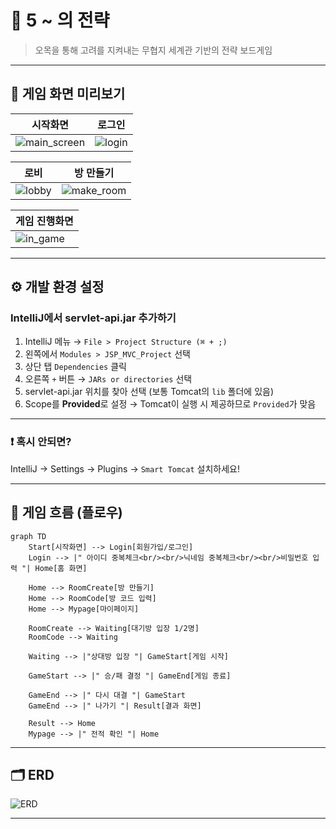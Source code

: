 # 🎯 5 \~ 의 전략

> 오목을 통해 고려를 지켜내는 무협지 세계관 기반의 전략 보드게임

---

## 📸 게임 화면 미리보기

| 시작화면                              | 로그인                   |
| --------------------------------- | --------------------- |
| ![main\_screen](./main_scren.gif) | ![login](./login.png) |

| 로비                    | 방 만들기                          |
| --------------------- | ------------------------------ |
| ![lobby](./lobby.png) | ![make\_room](./make_room.png) |

| 게임 진행화면                    |
| -------------------------- |
| ![in\_game](./in_game.gif) |

---

## ⚙️ 개발 환경 설정

### IntelliJ에서 servlet-api.jar 추가하기

1. IntelliJ 메뉴 → `File > Project Structure (⌘ + ;)`
2. 왼쪽에서 `Modules > JSP_MVC_Project` 선택
3. 상단 탭 `Dependencies` 클릭
4. 오른쪽 `+` 버튼 → `JARs or directories` 선택
5. servlet-api.jar 위치를 찾아 선택 (보통 Tomcat의 `lib` 폴더에 있음)
6. Scope를 **Provided**로 설정
   → Tomcat이 실행 시 제공하므로 `Provided`가 맞음

---

### ❗ 혹시 안되면?

IntelliJ → Settings → Plugins → `Smart Tomcat` 설치하세요!

---

## 📍 게임 흐름 (플로우)

```mermaid
graph TD
    Start[시작화면] --> Login[회원가입/로그인]
    Login --> |" 아이디 중복체크<br/><br/>닉네임 중복체크<br/><br/>비밀번호 입력 "| Home[홈 화면]
    
    Home --> RoomCreate[방 만들기]
    Home --> RoomCode[방 코드 입력]
    Home --> Mypage[마이페이지]
    
    RoomCreate --> Waiting[대기방 입장 1/2명]
    RoomCode --> Waiting
    
    Waiting --> |"상대방 입장 "| GameStart[게임 시작]
    
    GameStart --> |" 승/패 결정 "| GameEnd[게임 종료]
    
    GameEnd --> |" 다시 대결 "| GameStart
    GameEnd --> |" 나가기 "| Result[결과 화면]
    
    Result --> Home
    Mypage --> |" 전적 확인 "| Home
```

---

## 🗂️ ERD

![ERD](https://github.com/user-attachments/assets/4f559f45-6cf6-4d12-a150-6202dfeb331d)

---
